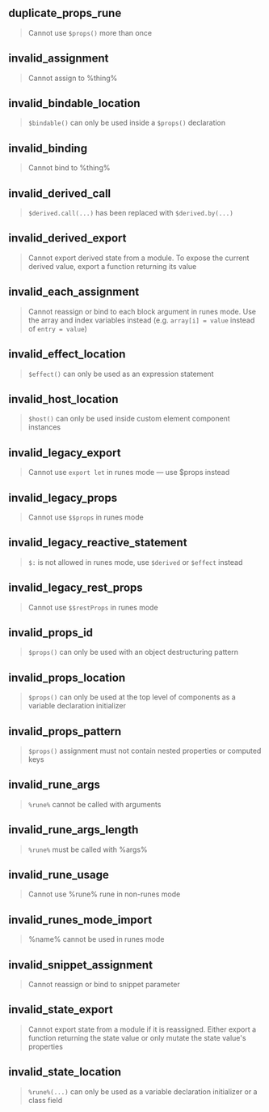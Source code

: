 ## duplicate_props_rune

> Cannot use `$props()` more than once

## invalid_assignment

> Cannot assign to %thing%

## invalid_bindable_location

> `$bindable()` can only be used inside a `$props()` declaration

## invalid_binding

> Cannot bind to %thing%

## invalid_derived_call

> `$derived.call(...)` has been replaced with `$derived.by(...)`

## invalid_derived_export

> Cannot export derived state from a module. To expose the current derived value, export a function returning its value

## invalid_each_assignment

> Cannot reassign or bind to each block argument in runes mode. Use the array and index variables instead (e.g. `array[i] = value` instead of `entry = value`)

## invalid_effect_location

> `$effect()` can only be used as an expression statement

## invalid_host_location

> `$host()` can only be used inside custom element component instances

## invalid_legacy_export

> Cannot use `export let` in runes mode — use $props instead

## invalid_legacy_props

> Cannot use `$$props` in runes mode

## invalid_legacy_reactive_statement

> `$:` is not allowed in runes mode, use `$derived` or `$effect` instead

## invalid_legacy_rest_props

> Cannot use `$$restProps` in runes mode

## invalid_props_id

> `$props()` can only be used with an object destructuring pattern

## invalid_props_location

> `$props()` can only be used at the top level of components as a variable declaration initializer

## invalid_props_pattern

> `$props()` assignment must not contain nested properties or computed keys

## invalid_rune_args

> `%rune%` cannot be called with arguments

## invalid_rune_args_length

> `%rune%` must be called with %args%

## invalid_rune_usage

> Cannot use %rune% rune in non-runes mode

## invalid_runes_mode_import

> %name% cannot be used in runes mode

## invalid_snippet_assignment

> Cannot reassign or bind to snippet parameter

## invalid_state_export

> Cannot export state from a module if it is reassigned. Either export a function returning the state value or only mutate the state value's properties

## invalid_state_location

> `%rune%(...)` can only be used as a variable declaration initializer or a class field
